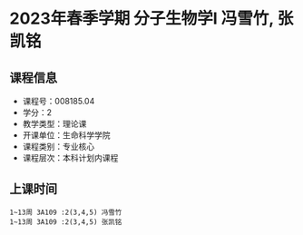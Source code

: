 # 2023年春季学期 分子生物学I 冯雪竹, 张凯铭






## 课程信息

- 课程号：008185.04
- 学分：2
- 教学类型：理论课
- 开课单位：生命科学学院
- 课程类别：专业核心
- 课程层次：本科计划内课程

## 上课时间

```
1~13周 3A109 :2(3,4,5) 冯雪竹
1~13周 3A109 :2(3,4,5) 张凯铭
```


